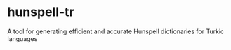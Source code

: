 hunspell-tr
===========

A tool for generating efficient and accurate Hunspell dictionaries for Turkic languages
